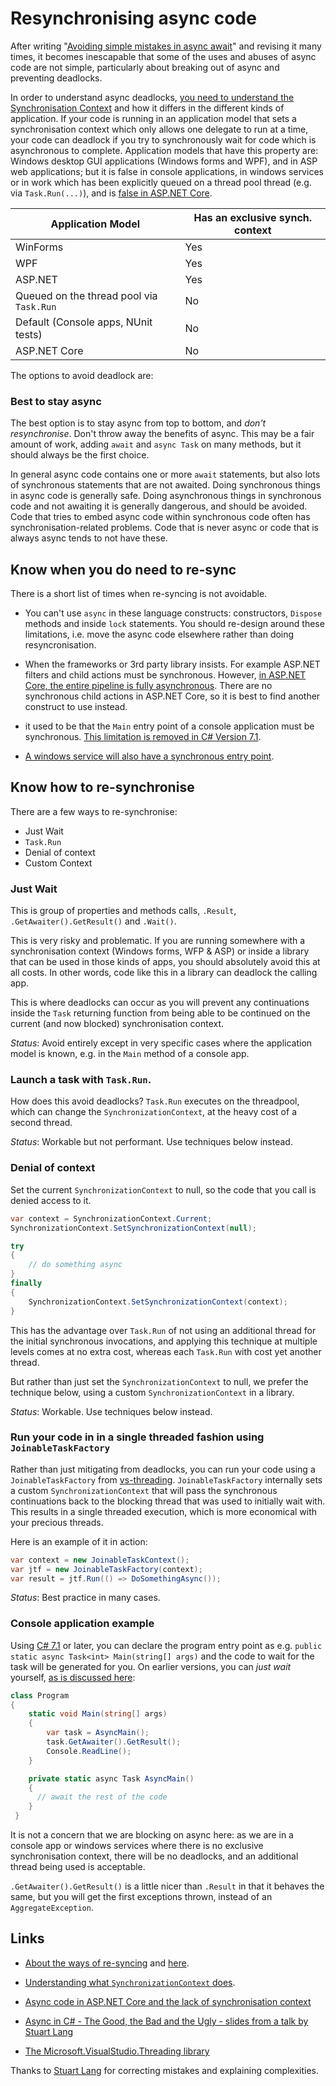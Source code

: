# Resynchronising async code

After writing "[Avoiding simple mistakes in async await](./AsyncBasicMistakes)" and revising it many times, 
it becomes inescapable that some of the uses and abuses of async code are not simple, particularly about breaking out of async and preventing deadlocks.

In order to understand async deadlocks, [you need to understand the Synchronisation Context](https://msdn.microsoft.com/en-us/magazine/gg598924.aspx) 
and how it differs in the different kinds of application. 
If your code is running in an application model that sets a synchronisation context which only allows one delegate to run at a time, your code can deadlock if you try to synchronously wait for code which is asynchronous to complete.
Application models that have this property are: Windows desktop GUI applications (Windows forms and WPF), and in ASP web applications; 
but it is false in console applications, in windows services or in work which has been explicitly queued on a thread pool thread (e.g. via `Task.Run(...)`), and is [false in ASP.NET Core](http://blog.stephencleary.com/2017/03/aspnetcore-synchronization-context.html). 


| Application Model                        | Has an exclusive synch. context |
|------------------------------------------|---------------------------------|
| WinForms                                 | Yes                             |
| WPF                                      | Yes                             |
| ASP.NET                                  | Yes                             |
| Queued on the thread pool via `Task.Run` | No                              |
| Default (Console apps, NUnit tests)      | No                              |
| ASP.NET Core                             | No                              |

The options to avoid deadlock are:

### Best to stay async

The best option is to stay async from top to bottom, and *don't resynchronise*. Don't throw away the benefits of async. This may be a fair amount of work, adding `await` and `async Task` on many methods, but it should always be the first choice.

In general async code contains one or more `await` statements, but also lots of synchronous statements that are not awaited. Doing synchronous things in async code is generally safe. Doing asynchronous things in synchronous code and not awaiting it is generally dangerous, and should be avoided. Code that tries to embed async code within synchronous code often has synchronisation-related problems. Code that is never async or code that is always async tends to not have these.

## Know when you do need to re-sync

There is a short list of times when re-syncing is not avoidable.

- You can't use `async` in these language constructs: constructors, `Dispose` methods and inside `lock` statements. You should re-design around these limitations, i.e. move the async code elsewhere rather than doing resyncronisation.

- When the frameworks or 3rd party library insists. For example ASP.NET filters and child actions must be synchronous. However, [in ASP.NET Core, the entire pipeline is fully asynchronous](http://blog.stephencleary.com/2017/03/aspnetcore-synchronization-context.html). There are no synchronous child actions in ASP.NET Core, so it is best to find another construct to use instead.

- it used to be that the `Main` entry point of a console application must be synchronous. [This limitation is removed in C# Version 7.1](https://blogs.msdn.microsoft.com/mazhou/2017/05/30/c-7-series-part-2-async-main/).

- [A windows service will also have a synchronous entry point](http://stackoverflow.com/questions/39656932/how-to-handle-async-start-errors-in-topshelf).

## Know how to re-synchronise

There are a few ways to re-synchronise:

* Just Wait
* `Task.Run`
* Denial of context
* Custom Context

### Just Wait

This is group of properties and methods calls,  `.Result`, `.GetAwaiter().GetResult()` and `.Wait()`. 

This is very risky and problematic. If you are running somewhere with a synchronisation context (Windows forms, WFP & ASP) or inside a library that can be used in those kinds of apps, you should absolutely avoid this at all costs. In other words, code like this in a library can deadlock the calling app.


This is where deadlocks can occur as you will prevent any continuations inside the `Task` returning function from being able to be continued on the current (and now blocked) synchronisation context.

*Status*: Avoid entirely except in very specific cases where the application model is known, e.g. in the `Main` method of a console app.

### Launch a task with `Task.Run`.

How does this avoid deadlocks? `Task.Run` executes on the threadpool, which can change the `SynchronizationContext`, at the heavy cost of a second thread.

*Status*: Workable but not performant. Use techniques below instead.


### Denial of context

Set the current `SynchronizationContext` to null, so the code that you call is denied access to it.

```csharp
var context = SynchronizationContext.Current;
SynchronizationContext.SetSynchronizationContext(null);

try
{
	// do something async
}
finally
{
	SynchronizationContext.SetSynchronizationContext(context);
}
```

This has the advantage over `Task.Run` of not using an additional thread for the initial synchronous invocations, and applying this technique at multiple levels comes at no extra cost, whereas each `Task.Run` with cost yet another thread.

But rather than just set the `SynchronizationContext` to null, we prefer the technique below, using a custom `SynchronizationContext` in a library.

*Status*: Workable. Use techniques below instead.


### Run your code in in a single threaded fashion using `JoinableTaskFactory`

Rather than just mitigating from deadlocks, you can run your code using a `JoinableTaskFactory` from [vs-threading](https://github.com/Microsoft/vs-threading/). `JoinableTaskFactory` internally sets a custom `SynchronizationContext` that will pass the synchronous continuations back to the blocking thread that was used to initially wait with. This results in a single threaded execution, which is more economical with your precious threads.

Here is an example of it in action:

```csharp
var context = new JoinableTaskContext();
var jtf = new JoinableTaskFactory(context);
var result = jtf.Run(() => DoSomethingAsync());
```

*Status*: Best practice in many cases.

### Console application example

Using [C# 7.1](https://docs.microsoft.com/en-us/dotnet/csharp/whats-new/csharp-7-1) or later, you can declare the program entry point as e.g. `public static async Task<int> Main(string[] args)` and the code to wait for the task will be generated for you. On earlier versions, you can *just wait* yourself, [as is discussed here](http://stackoverflow.com/questions/9208921/cant-specify-the-async-modifier-on-the-main-method-of-a-console-app):
 
```csharp
class Program
{
	static void Main(string[] args)
	{
		var task = AsyncMain();
		task.GetAwaiter().GetResult();
		Console.ReadLine();
	}

	private static async Task AsyncMain()
	{
	  // await the rest of the code
	}
 }  
```
It is not a concern that we are blocking on async here: as we are in a console app or windows services where there is no exclusive synchronisation context, there will be no deadlocks, and an additional thread being used is acceptable.

`.GetAwaiter().GetResult()` is a little nicer than `.Result` in that it behaves the same, but you will get the first exceptions thrown, instead of an `AggregateException`.

## Links

* [About the ways of re-syncing](http://stackoverflow.com/questions/42223162/task-run-vs-null-synchronizationcontext/) and [here](http://stackoverflow.com/questions/25095243/set-synchronizationcontext-to-null-instead-of-using-configureawaitfalse/).

* [Understanding what `SynchronizationContext` does](http://stackoverflow.com/questions/18097471/what-does-synchronizationcontext-do).

* [Async code in ASP.NET Core and the lack of synchronisation context](http://blog.stephencleary.com/2017/03/aspnetcore-synchronization-context.html)

* [Async in C# - The Good, the Bad and the Ugly - slides from a talk by Stuart Lang](https://speakerdeck.com/slang25/async-in-c-number-the-good-the-bad-and-the-ugly)

* [The Microsoft.VisualStudio.Threading library](https://github.com/Microsoft/vs-threading/)

Thanks to [Stuart Lang](https://github.com/slang25) for correcting mistakes and explaining complexities.